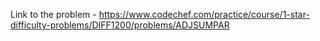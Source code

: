 Link to the problem - https://www.codechef.com/practice/course/1-star-difficulty-problems/DIFF1200/problems/ADJSUMPAR
